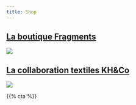```yaml
---
title: Shop
---
```


<a href="https://www.helloasso.com/associations/fragmentis-vitae/boutiques/la-boutique-fragments-kh50">
  <h2>La boutique Fragments</h1>
  <img src="https://cdn.helloasso.com/img/photos/shops/croppedimage-09bf5a67ab264d34b13466cfa431bd40.png?resize=fill:1920:250"></img>
</a>

<a href="https://www.kh-co-shop.com/collections/fragments-kh50">
  <h2>La collaboration textiles KH&Co</h1>
  <img src="/images/khco.jpg">
</a>

{{% cta %}}
